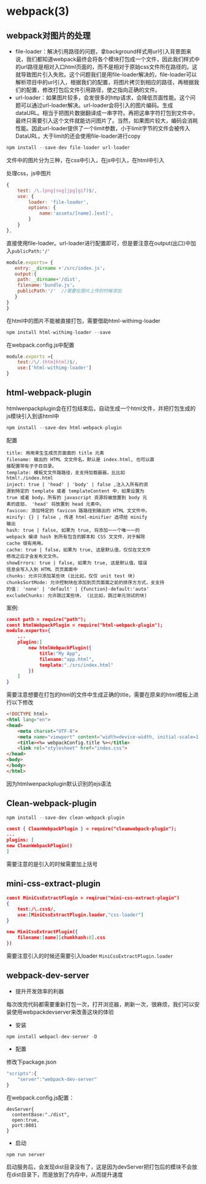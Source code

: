 # webpack(3)

## webpack对图片的处理

+ file-loader：解决引用路径的问题，拿background样式用url引入背景图来说，我们都知道webpack最终会将各个模块打包成一个文件，因此我们样式中的url路径是相对入口html页面的，而不是相对于原始css文件所在路径的。这就导致图片引入失败。这个问题我们是用file-loader解决的，file-loader可以解析项目中的url引入，根据我们的配置，将图片拷贝到相应的路径，再根据我们的配置，修改打包后文件引用路径，使之指向正确的文件。
+ url-loader：如果图片较多，会发很多的http请求，会降低页面性能。这个问题可以通过url-loader解决。url-loader会将引入的图片编码。生成dataURL。相当于把图片数据翻译成一串字符。再把这串字符打包到文件中，最终只需要引入这个文件就能访问图片了。当然，如果图片较大，编码会消耗性能。因此url-loader提供了一个limit参数，小于limit字节的文件会被传入DataURL，大于limit的还会使用file-loader进行copy

```javascript
npm install --save-dev file-loader url-loader
```

文件中的图片分为三种，在css中引入，在js中引入，在html中引入

处理css，js中图片

```javascript
{
    test: /\.(png|svg|jpg|gif)$/,
    use: {
        loader: 'file-loader',
        options: {
            name:'assets/[name].[ext]',
        }
    }
},
```

直接使用file-loader。url-loader进行配置即可，但是要注意在output(出口)中加入`publicPath:'/'`

```javascript
module.exports= {
   entry:__dirname +'/src/index.js'，
   output:{
    path:__dirname+'/dist',
    filename:'bundle.js'，
    publicPath:'/'  //需要在图片上传的时候添加
   }
}
}
```

在html中的图片不能被直接打包，需要借助html-withimg-loader

```javascript
npm install html-withimg-loader --save
```

在webpack.config.js中配置

```javascript
module.exports ={
    test:/\/.(htm|html)$/,
    use:['html-withimg-loader']
}
```

## html-webpack-plugin

htmlwenpackplugin会在打包结束后，自动生成一个html文件，并把打包生成的js模块引入到该html中

```javascript
npm install --save-dev html-webpack-plugin
```

配置

```
title: ⽤用来⽣生成⻚页⾯面的 title 元素
filename: 输出的 HTML ⽂文件名，默认是 index.html, 也可以直
接配置带有⼦子⽬目录。
template: 模板⽂文件路路径，⽀支持加载器器，⽐比如
html!./index.html
inject: true | 'head' | 'body' | false ,注⼊入所有的资
源到特定的 template 或者 templateContent 中，如果设置为
true 或者 body，所有的 javascript 资源将被放置到 body 元
素的底部， 'head' 将放置到 head 元素中。
favicon: 添加特定的 favicon 路路径到输出的 HTML ⽂文件中。
minify: {} | false , 传递 html-minifier 选项给 minify
输出
hash: true | false, 如果为 true, 将添加⼀一个唯⼀一的
webpack 编译 hash 到所有包含的脚本和 CSS ⽂文件，对于解除
cache 很有⽤用。
cache: true | false，如果为 true, 这是默认值，仅仅在⽂文件
修改之后才会发布⽂文件。
showErrors: true | false, 如果为 true, 这是默认值，错误
信息会写⼊入到 HTML ⻚页⾯面中
chunks: 允许只添加某些块 (⽐比如，仅仅 unit test 块)
chunksSortMode: 允许控制块在添加到⻚页⾯面之前的排序⽅方式，⽀支持
的值： 'none' | 'default' | {function}-default:'auto'
excludeChunks: 允许跳过某些块， (⽐比如，跳过单元测试的块)
```

案例:

```json
const path = require("path");
const htmlWebpackPlugin = require("html-webpack-plugin");
module.exports={
    ...
    plugins:[
        new htmlWebpackPlugin({
            title:"My App",
            filename:"app.html",
            template:"./src/index.html"
        })
    ]
}
```

需要注意想要在打包的html的文件中生成正确的title，需要在原来的html模板上进行以下修改

```html
<!DOCTYPE html>
<html lang="en">
<head>
    <meta charset="UTF-8">
    <meta name="viewport" content="width=device-width, initial-scale=1.0">
    <title><%= webpackConfig.title %></title>
    <link rel="stylesheet" href="index.css">
</head>
<body>
</body>
</html>
```

因为htmlwenpackplugin默认识别的ejs语法

## Clean-webpack-plugin

```javascript
npm install --save-dev clean-webpack-plugin
```

```json
const { CleanWebpackPlugin } = require("cleanwebpack-plugin");
...
plugins: [
new CleanWebpackPlugin()
]
```

需要注意的是引入的时候需要加上括号

## mini-css-extract-plugin

```json
const MiniCssExtractPlugin = reqirue("mini-css-extract-plugin")
{
    test:/\.css$/,
    use:[MiniCssExtractPlugin.loader,"css-loader"]
}

new MiniCssExtractPlugin({
    filename:[name][chunkhash:8].css
}) 
```

需要注意引入的时候还需要引入loader `MiniCssExtractPlugin.loader`

## webpack-dev-server

+ 提升开发效率的利器

每次改完代码都需要重新打包一次，打开浏览器，刷新一次，很麻烦，我们可以安装使用webpackdevserver来改善这块的体验

+ 安装

```javascript
npm install webpacl-dev-server -D
```

+ 配置

修改下package.json

```javascript
"scripts":{
    "server":"webpack-dev-server"
}
```

在webpack.config.js配置：

```javas
devServer{
  contentBase:"./dist",
  open:true,
  port:8081
}
```

+ 启动

```javas
npm run server
```

启动服务后，会发现dist目录没有了，这是因为devServer把打包后的模块不会放在dist目录下，而是放到了内存中，从而提升速度

